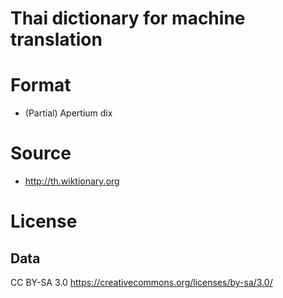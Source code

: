Thai dictionary for machine translation
=======================================

# Format
* (Partial) Apertium dix

# Source
* http://th.wiktionary.org

# License

## Data 
CC BY-SA 3.0 https://creativecommons.org/licenses/by-sa/3.0/
